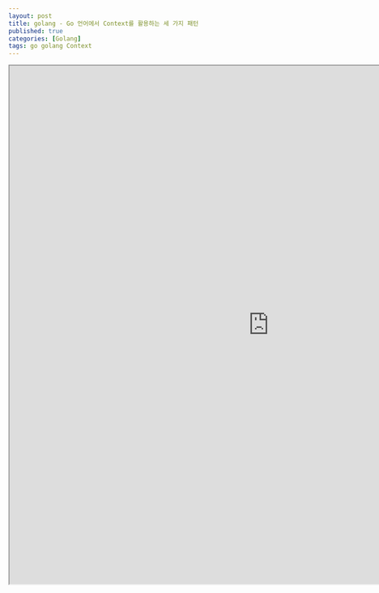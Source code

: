 ```yaml
---
layout: post
title: golang - Go 언어에서 Context를 활용하는 세 가지 패턴
published: true
categories: [Golang]
tags: go golang Context
---
```

<iframe width="1024" height="1024" src="https://docs.google.com/document/d/e/2PACX-1vR5bYaJ8Xbi3p0qEor84C1SnkaoaeM0vQBSus_YWggUwexyFZCjF-4KgXwAmmkPwJ7_1nCWklgB4yKT/pub?embedded=true"></iframe>    
  